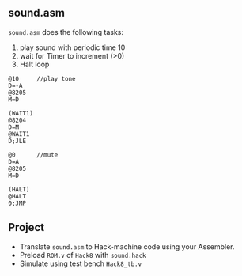 ## sound.asm

`sound.asm` does the following tasks:
1. play sound with periodic time 10
2. wait for Timer to increment (>0)
3. Halt loop

```
@10		//play tone
D=-A
@8205
M=D

(WAIT1)
@8204
D=M
@WAIT1
D;JLE

@0		//mute
D=A
@8205
M=D

(HALT)
@HALT
0;JMP
```

## Project
* Translate `sound.asm` to Hack-machine code using your Assembler.
* Preload `ROM.v` of `Hack8` with `sound.hack`
* Simulate using test bench `Hack8_tb.v`
